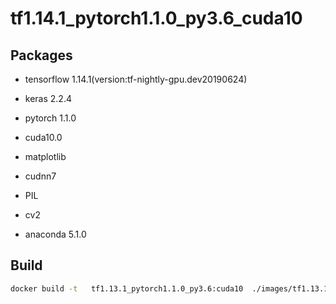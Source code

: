 # tf1.14.1_pytorch1.1.0_py3.6_cuda10



## Packages

* tensorflow 1.14.1(version:tf-nightly-gpu.dev20190624)

* keras 2.2.4

* pytorch 1.1.0

* cuda10.0

* matplotlib

* cudnn7

* PIL

* cv2

* anaconda 5.1.0

## Build

```bash
docker build -t   tf1.13.1_pytorch1.1.0_py3.6:cuda10  ./images/tf1.13.1_pytorch1.1.0_py3.6_cuda10/
```

